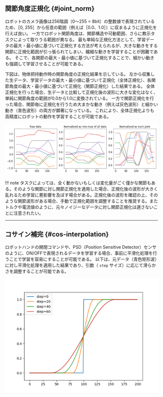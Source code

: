 <!-- # 関節角度処理

ここでは、ノイズロバスト性や汎化性能を向上するために有効な前処理を説明する。
-->

## 関節角度正規化 {#joint_norm}

ロボットのカメラ画像は256階調（0～255 = 8bit）の整数値で表現されているため、［0, 255］から任意の範囲（例えば［0.0、1.0］）に収まるように正規化を行えば良い。
一方でロボット関節角度は、関節構造や可動範囲、さらに教示タスクによって取りうる範囲が異なる。
最も単純な正規化方法として、学習データの最大・最小値に基づいて正規化する方法が考えられるが、大きな動きをする関節に正規化範囲が引っ張られてしまい、繊細な動きを学習することが困難である。
そこで、各関節の最大・最小値に基づいて正規化することで、細かい動きも強調して学習させることが可能である。

下図は、物体把持動作時の関節角度の正規化結果を示している。
左から収集した生データ、学習データの最大・最小値に基づいて正規化（全体正規化）、各関節角度の最大・最小値に基づいて正規化（関節正規化）した結果である。
全体正規化を行った場合、生データと比較して正規化後の波形に大きな変化はなく、単純に関節角度の範囲が0.0から1.0に変換されている。
一方で関節正規化を行った場合、関節毎に正規化を行うため大まかな動き（例えば灰色波形）と細かい動き（青色波形）の両方が顕著になっている。
これにより、全体正規化よりも高精度にロボットの動作を学習することが可能である。

[![joint_norm](img/joint_norm.png)](img/joint_norm.png)


!!! note
    タスクによっては、全く動かないもしくは変化量がごく僅かな関節もある。そのような関節に対し関節正規化を適用した場合、正規化後の波形が大きく乱れるため学習に悪影響を及ぼす場合がある。正規化後の波形を確認の上、そのような関節波形がある場合、手動で正規化範囲を調整することを推奨する。またトルクや電流値のように、元々ノイジーなデータに対し関節正規化は適さないことに注意されたい。



----
## コサイン補完 {#cos-interpolation}
ロボットハンドの開閉コマンドや、PSD（Position Sensitive Detector）センサのように、ON/OFFで表現されるデータを学習する場合、事前に平滑化処理を行うことで学習を容易にすることが可能である。
以下は、元データ（青色矩形波）に対し平滑化処理を適用した結果であり、引数（ `step` サイズ）に応じて滑らかさを調整することが可能である。

[![interpolation](img/interpolation.png)](img/interpolation.png)
